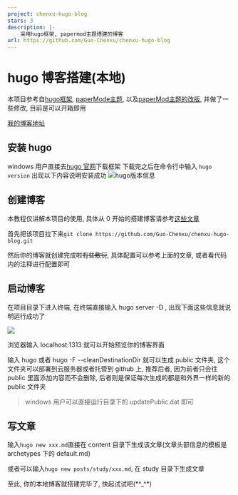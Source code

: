 ```yaml
---
project: chenxu-hugo-blog
stars: 3
description: |-
    采用hugo框架, papermod主题搭建的博客
url: https://github.com/Guo-Chenxu/chenxu-hugo-blog
---
```


# hugo 博客搭建(本地)

本项目参考自[hugo框架](https://gohugo.io/), [paperMode主题](https://github.com/adityatelange/hugo-PaperMod), 以及[paperMod主题的改版](https://github.com/xyming108/sulv-hugo-papermod), 并做了一些修改, 目前是可以开箱即用

[我的博客地址](http://www.chenxutalk.top)

## 安装 hugo

windows 用户直接去[hugo 官网](https://gohugo.io/)下载框架
下载完之后在命令行中输入 `hugo version` 出现以下内容说明安装成功
<img src="https://cdn.jsdelivr.net/gh/Guo-Chenxu/imgs@main/imgs/202306211550901.png" alt = "hugo版本信息"/>

## 创建博客

本教程仅讲解本项目的使用, 具体从 0 开始的搭建博客请参考[这些文章](https://www.sulvblog.cn/posts/blog/)

首先把该项目拉下来`git clone https://github.com/Guo-Chenxu/chenxu-hugo-blog.git`

然后你的博客就创建完成啦~~有些敷衍~~, 具体配置可以参考上面的文章, 或者看代码内的注释进行配置即可

## 启动博客

在项目目录下进入终端, 在终端直接输入 hugo server -D , 出现下面这些信息就说明运行成功了

<img src="https://cdn.jsdelivr.net/gh/Guo-Chenxu/imgs@main/imgs/202306212141479.png"/>

浏览器输入 localhost:1313 就可以开始预览你的博客界面

输入 hugo 或者 hugo -F --cleanDestinationDir 就可以生成 public 文件夹, 这个文件夹可以部署到云服务器或者托管到 github 上, 推荐后者, 因为前者只会往 public 里面添加内容而不会删除, 后者则是保证每次生成的都是和外界一样的新的 public 文件夹

> windows 用户可以直接运行目录下的 updatePublic.dat 即可

## 写文章

输入`hugo new xxx.md`直接在 content 目录下生成该文章(文章头部信息的模板是 archetypes 下的 default.md)

或者可以输入`hugo new posts/study/xxx.md`, 在 study 目录下生成文章

至此, 你的本地博客就搭建完毕了, 快起试试吧(\*\^\_\^\*)


